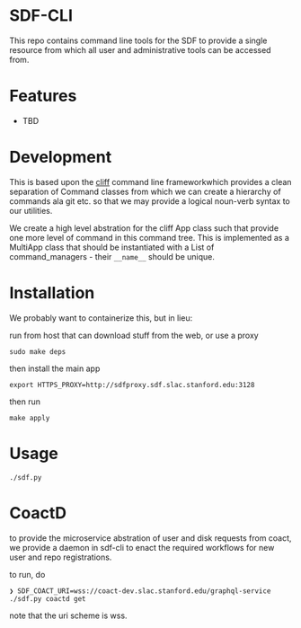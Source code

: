 # SDF-CLI

This repo contains command line tools for the SDF to provide a single resource from which all user and administrative tools can be accessed from.

# Features

- TBD



# Development

This is based upon the [cliff](https://docs.openstack.org/cliff/latest/index.html) command line frameworkwhich provides a clean separation of Command classes from which we can create a hierarchy of commands ala git etc. so that we may provide a logical noun-verb syntax to our utilities.

We create a high level abstration for the cliff App class such that provide one more level of command in this command tree. This is implemented as a MultiApp class that should be instantiated with a List of command_managers - their `__name__` should be unique.


# Installation

We probably want to containerize this, but in lieu:

run from host that can download stuff from the web, or use a proxy

```
sudo make deps
```

then install the main app

```
export HTTPS_PROXY=http://sdfproxy.sdf.slac.stanford.edu:3128
```

then run 
```
make apply
```


# Usage

```
./sdf.py
```



# CoactD

to provide the microservice abstration of user and disk requests from coact, we provide a daemon in sdf-cli to enact the required workflows for new user and repo registrations.

to run, do

    ❯ SDF_COACT_URI=wss://coact-dev.slac.stanford.edu/graphql-service  ./sdf.py coactd get

note that the uri scheme is wss.
